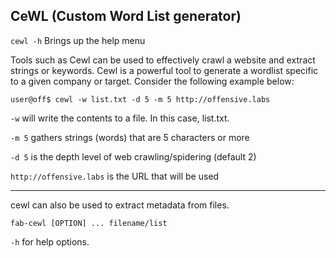 ## CeWL (Custom Word List generator)

``cewl -h`` Brings up the help menu

Tools such as Cewl can be used to effectively crawl a website and extract strings or keywords. Cewl is a powerful tool to generate a wordlist specific to a given company or target. Consider the following example below:

``user@off$ cewl -w list.txt -d 5 -m 5 http://offensive.labs``

``-w`` will write the contents to a file. In this case, list.txt.

``-m 5`` gathers strings (words) that are 5 characters or more

``-d 5`` is the depth level of web crawling/spidering (default 2)

``http://offensive.labs`` is the URL that will be used

--------
cewl can also be used to extract metadata from files.

``fab-cewl [OPTION] ... filename/list``

``-h`` for help options.
